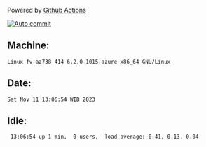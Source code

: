 Powered by [Github Actions](https://github.com/features/actions)

[![Auto commit](https://github.com/hiage/workstation/workflows/Auto%20commit/badge.svg)](https://github.com/hiage/workstation/actions?query=workflow%3A%22Auto+commit%22)

## Machine:
```
Linux fv-az738-414 6.2.0-1015-azure x86_64 GNU/Linux
```
## Date:
```
Sat Nov 11 13:06:54 WIB 2023
```
## Idle:
```
 13:06:54 up 1 min,  0 users,  load average: 0.41, 0.13, 0.04
```
